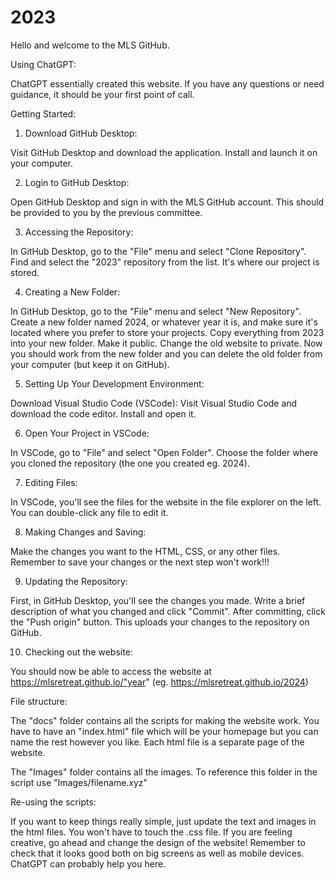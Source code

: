 # 2023

Hello and welcome to the MLS GitHub.

Using ChatGPT:

ChatGPT essentially created this website. If you have any questions or need guidance, it should be your first point of call.

Getting Started:

1. Download GitHub Desktop:

Visit GitHub Desktop and download the application.
Install and launch it on your computer.

2. Login to GitHub Desktop:

Open GitHub Desktop and sign in with the MLS GitHub account. This should be provided to you by the previous committee.

3. Accessing the Repository:

In GitHub Desktop, go to the "File" menu and select "Clone Repository".
Find and select the "2023" repository from the list. It's where our project is stored.

4. Creating a New Folder:

In GitHub Desktop, go to the "File" menu and select "New Repository".
Create a new folder named 2024, or whatever year it is, and make sure it's located where you prefer to store your projects. Copy everything from 2023 into your new folder. Make it public. Change the old website to private.
Now you should work from the new folder and you can delete the old folder from your computer (but keep it on GitHub).

5. Setting Up Your Development Environment:

Download Visual Studio Code (VSCode): Visit Visual Studio Code and download the code editor.
Install and open it. 

6. Open Your Project in VSCode:

In VSCode, go to "File" and select "Open Folder". Choose the folder where you cloned the repository (the one you created eg. 2024).

7. Editing Files:

In VSCode, you'll see the files for the website in the file explorer on the left. You can double-click any file to edit it.

8. Making Changes and Saving:

Make the changes you want to the HTML, CSS, or any other files. Remember to save your changes or the next step won't work!!!

9. Updating the Repository:

First, in GitHub Desktop, you'll see the changes you made. Write a brief description of what you changed and click "Commit".
After committing, click the "Push origin" button. This uploads your changes to the repository on GitHub.

10. Checking out the website:

You should now be able to access the website at https://mlsretreat.github.io/"year" (eg. https://mlsretreat.github.io/2024)



File structure:

The "docs" folder contains all the scripts for making the website work. 
You have to have an "index.html" file which will be your homepage but you can name the rest however you like.
Each html file is a separate page of the website.

The "Images" folder contains all the images. To reference this folder in the script use "Images/filename.xyz"


Re-using the scripts:

If you want to keep things really simple, just update the text and images in the html files. You won't have to touch the .css file. 
If you are feeling creative, go ahead and change the design of the website! Remember to check that it looks good both on big screens as well as mobile devices.
ChatGPT can probably help you here. 


